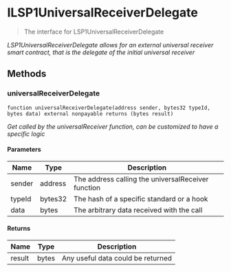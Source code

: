 # ILSP1UniversalReceiverDelegate



> The interface for LSP1UniversalReceiverDelegate



*LSP1UniversalReceiverDelegate allows for an external universal receiver smart contract, that is the delegate of the initial universal receiver*

## Methods

### universalReceiverDelegate

```solidity
function universalReceiverDelegate(address sender, bytes32 typeId, bytes data) external nonpayable returns (bytes result)
```



*Get called by the universalReceiver function, can be customized to have a specific logic*

#### Parameters

| Name | Type | Description |
|---|---|---|
| sender | address | The address calling the universalReceiver function
| typeId | bytes32 | The hash of a specific standard or a hook
| data | bytes | The arbitrary data received with the call

#### Returns

| Name | Type | Description |
|---|---|---|
| result | bytes | Any useful data could be returned





